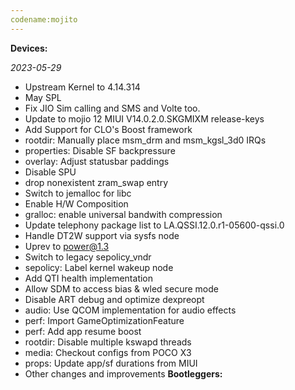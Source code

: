 ```yaml
---
codename:mojito
---
```


**Devices:**

*2023-05-29*
- Upstream Kernel to 4.14.314
- May SPL
- Fix JIO Sim calling and SMS and Volte too. 
- Update to mojio 12 MIUI V14.0.2.0.SKGMIXM release-keys
- Add Support for CLO's Boost framework
- rootdir: Manually place msm_drm and msm_kgsl_3d0 IRQs
- properties: Disable SF backpressure
- overlay: Adjust statusbar paddings
- Disable SPU
- drop nonexistent zram_swap entry
- Switch to jemalloc for libc
- Enable H/W Composition
- gralloc: enable universal bandwith compression
- Update telephony package list to LA.QSSI.12.0.r1-05600-qssi.0
- Handle DT2W support via sysfs node
- Uprev to power@1.3
- Switch to legacy sepolicy_vndr
- sepolicy: Label kernel wakeup node
- Add QTI health implementation
- Allow SDM to access bias & wled secure mode
- Disable ART debug and optimize dexpreopt
- audio: Use QCOM implementation for audio effects
- perf: Import GameOptimizationFeature
- perf: Add app resume boost
- rootdir: Disable multiple kswapd threads
- media: Checkout configs from POCO X3
- props: Update app/sf durations from MIUI
- Other changes and improvements
**Bootleggers:**
